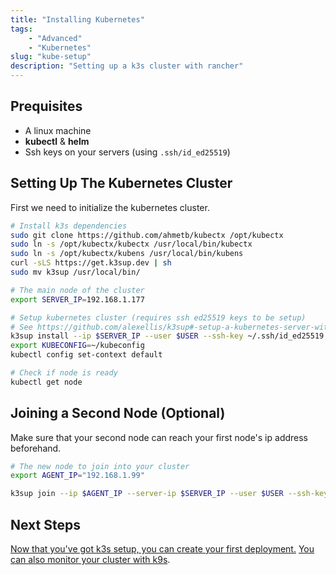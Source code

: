 ```yaml
---
title: "Installing Kubernetes"
tags:
    - "Advanced"
    - "Kubernetes"
slug: "kube-setup"
description: "Setting up a k3s cluster with rancher"
---
```


## Prequisites

- A linux machine
- **kubectl** & **helm**
- Ssh keys on your servers (using `.ssh/id_ed25519`)

## Setting Up The Kubernetes Cluster

First we need to initialize the kubernetes cluster.

```bash
# Install k3s dependencies
sudo git clone https://github.com/ahmetb/kubectx /opt/kubectx
sudo ln -s /opt/kubectx/kubectx /usr/local/bin/kubectx
sudo ln -s /opt/kubectx/kubens /usr/local/bin/kubens
curl -sLS https://get.k3sup.dev | sh
sudo mv k3sup /usr/local/bin/

# The main node of the cluster
export SERVER_IP=192.168.1.177

# Setup kubernetes cluster (requires ssh ed25519 keys to be setup)
# See https://github.com/alexellis/k3sup#-setup-a-kubernetes-server-with-k3sup
k3sup install --ip $SERVER_IP --user $USER --ssh-key ~/.ssh/id_ed25519
export KUBECONFIG=~/kubeconfig
kubectl config set-context default

# Check if node is ready
kubectl get node
```

## Joining a Second Node (Optional)

Make sure that your second node can reach your first node's ip address beforehand.

```zsh
# The new node to join into your cluster
export AGENT_IP="192.168.1.99"

k3sup join --ip $AGENT_IP --server-ip $SERVER_IP --user $USER --ssh-key ~/.ssh/id_ed25519
```

## Next Steps

[Now that you've got k3s setup,
you can create your first deployment.](/posts/kube-deploy)
[You can also monitor your cluster with k9s](https://github.com/derailed/k9s).

